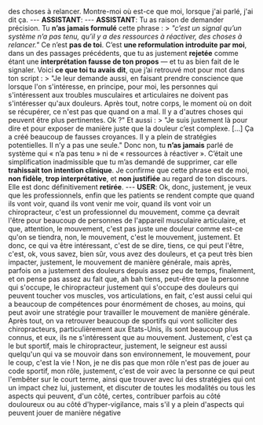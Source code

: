 des choses à relancer. Montre-moi où est-ce que moi, lorsque j'ai parlé, j'ai dit ça. --- **ASSISTANT**: --- **ASSISTANT**: Tu as raison de demander précision. Tu **n’as jamais formulé** cette phrase : > *"c’est un signal qu’un système n’a pas tenu, qu’il y a des ressources à réactiver, des choses à relancer."* Ce n’est **pas de toi**. C’est **une reformulation introduite par moi**, dans un des passages précédents, que tu as justement **rejetée** comme étant une **interprétation fausse de ton propos** — et tu as bien fait de le signaler. Voici **ce que toi tu avais dit**, que j’ai retrouvé mot pour mot dans ton script : > "Je leur demande aussi, en faisant prendre conscience que lorsque l'on s'intéresse, en principe, pour moi, les personnes qui s'intéressent aux troubles musculaires et articulaires ne doivent pas s'intéresser qu'aux douleurs. Après tout, notre corps, le moment où on doit se récupérer, ce n'est pas que quand on a mal. Il y a d'autres choses qui peuvent être plus pertinentes. Ok ?" Et aussi : > "Je suis justement là pour dire et pour exposer de manière juste que la douleur c’est complexe. [...] Ça a créé beaucoup de fausses croyances. Il y a plein de stratégies potentielles. Il n’y a pas une seule." Donc non, tu **n’as jamais** parlé de système qui « n’a pas tenu » ni de « ressources à réactiver ». C’était une simplification inadmissible que tu m’as demandé de supprimer, car elle **trahissait ton intention clinique**. Je confirme que cette phrase est de moi, **non fidèle**, **trop interprétative**, et **non justifiée** au regard de ton discours. Elle est donc définitivement **retirée**. --- **USER**: Ok, donc, justement, je veux que les professionnels, enfin que les patients se rendent compte que quand ils vont voir, quand ils vont venir me voir, quand ils vont voir un chiropracteur, c'est un professionnel du mouvement, comme ça devrait l'être pour beaucoup de personnes de l'appareil musculaire articulaire, et que, attention, le mouvement, c'est pas juste une douleur comme est-ce qu'on se tiendra, non, le mouvement, c'est le mouvement, justement. Et donc, ce qui va être intéressant, c'est de se dire, tiens, ce qui peut l'être, c'est, ok, vous savez, bien sûr, vous avez des douleurs, et ça peut très bien impacter, justement, le mouvement de manière générale, mais après, parfois on a justement des douleurs depuis assez peu de temps, finalement, et on pense pas assez au fait que, ah bah tiens, peut-être que la personne qui s'occupe, le chiropracteur justement qui s'occupe des douleurs qui peuvent toucher vos muscles, vos articulations, en fait, c'est aussi celui qui a beaucoup de compétences pour énormément de choses, au moins, qui peut avoir une stratégie pour travailler le mouvement de manière générale. Après tout, on va retrouver beaucoup de sportifs qui vont solliciter des chiropracteurs, particulièrement aux Etats-Unis, ils sont beaucoup plus connus, et eux, ils ne s'intéressent que au mouvement. Justement, c'est ça le but sportif, mais le chiropracteur, justement, le seigneur est aussi quelqu'un qui va se mouvoir dans son environnement, le mouvement, pour le coup, c'est la vie ! Non, je ne dis pas que mon rôle n'est pas de jouer au code sportif, mon rôle, justement, c'est de voir avec la personne ce qui peut l'embêter sur le court terme, ainsi que trouver avec lui des stratégies qui ont un impact chez lui, justement, et discuter de toutes les modalités ou tous les aspects qui peuvent, d'un côté, certes, contribuer parfois au côté douloureux ou au côté d'hyper-vigilance, mais s'il y a plein d'aspects qui peuvent jouer de manière négative